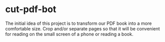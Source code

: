 # cut-pdf-bot
The initial idea of this project is to transform our PDF book into a more comfortable size. Crop and/or separate pages so that it will be convenient for reading on the small screen of a phone or reading a book.
